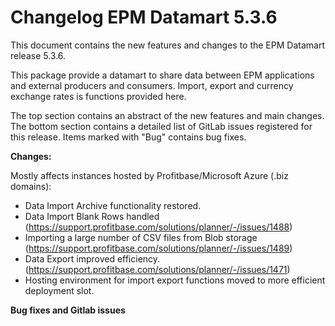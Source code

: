 # Changelog EPM Datamart 5.3.6

This document contains the new features and changes to the EPM Datamart release 5.3.6.

This package provide a datamart to share data between EPM applications and external producers and consumers. Import, export and currency exchange rates is functions provided here.

The top section contains an abstract of the new features and main changes. The bottom section contains a detailed list of GitLab issues registered for this release. Items marked with "Bug" contains bug fixes.

**Changes:**

Mostly affects instances hosted by Profitbase/Microsoft Azure (.biz domains):

* Data Import Archive functionality restored.
* Data Import Blank Rows handled (https://support.profitbase.com/solutions/planner/-/issues/1488)
* Importing a large number of CSV files from Blob storage (https://support.profitbase.com/solutions/planner/-/issues/1489)
* Data Export improved efficiency. (https://support.profitbase.com/solutions/planner/-/issues/1471)
* Hosting environment for import export functions moved to more efficient deployment slot.

**Bug fixes and Gitlab issues**

